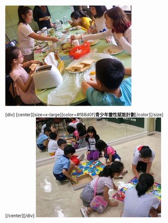 ![](jy1.jpg)

[div]
[center][size=x-large][color=#f88d0f]**青少年靈性賦能計劃**[/color][/size]
[/center][/div]
![](jy2.jpg)

